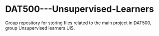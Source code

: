 # DAT500---Unsupervised-Learners
Group repository for storing files related to the main project in DAT500, group Unsupervised learners UiS.

